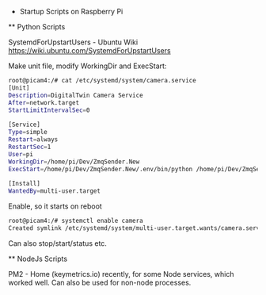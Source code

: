 * Startup Scripts on Raspberry Pi

** Python Scripts

SystemdForUpstartUsers - Ubuntu Wiki
https://wiki.ubuntu.com/SystemdForUpstartUsers
 
Make unit file, modify WorkingDir and ExecStart:

```bash
root@picam4:/# cat /etc/systemd/system/camera.service
[Unit]
Description=DigitalTwin Camera Service
After=network.target
StartLimitIntervalSec=0
 
[Service]
Type=simple
Restart=always
RestartSec=1
User=pi
WorkingDir=/home/pi/Dev/ZmqSender.New
ExecStart=/home/pi/Dev/ZmqSender.New/.env/bin/python /home/pi/Dev/ZmqSender.New/sender-secure.py
 
[Install]
WantedBy=multi-user.target
```

Enable, so it starts on reboot

```bash
root@picam4:/# systemctl enable camera
Created symlink /etc/systemd/system/multi-user.target.wants/camera.service → /etc/systemd/system/camera.service.
```

Can also stop/start/status etc.

** NodeJs Scripts

PM2 - Home (keymetrics.io) recently, for some Node services, which worked well. Can also be used for non-node processes.
 
